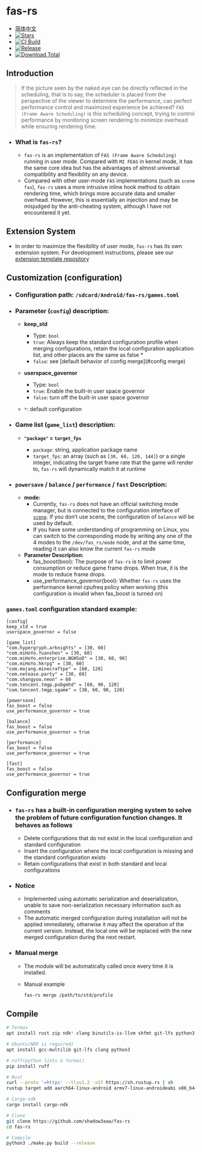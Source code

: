 # **fas-rs**

- [简体中文](README.md)
- [![Stars](https://img.shields.io/github/stars/shadow3aaa/fas-rs)](https://github.com/shadow3aaa/fas-rs)
- [![CI Build](https://img.shields.io/github/actions/workflow/status/shadow3aaa/fas-rs/ci.yml)](https://github.com/shadow3aaa/fas-rs/actions)
- [![Release](https://img.shields.io/github/v/release/shadow3aaa/fas-rs)](https://github.com/shadow3aaa/fas-rs/releases/latest)
- [![Download Total](https://img.shields.io/github/downloads/shadow3aaa/fas-rs/total)](https://github.com/shadow3aaa/fas-rs/releases)

## **Introduction**

  > If the picture seen by the naked eye can be directly reflected in the scheduling, that is to say, the scheduler is placed from the perspective of the viewer to determine the performance, can perfect performance control and maximized experience be achieved? `FAS (Frame Aware Scheduling)` is this scheduling concept, trying to control performance by monitoring screen rendering to minimize overhead while ensuring rendering time.

- ### **What is `fas-rs`?**

  - `fas-rs` is an implementation of `FAS (Frame Aware Scheduling)` running in user mode. Compared with `MI FEAS` in kernel mode, it has the same core idea but has the advantages of almost universal compatibility and flexibility on any device.
  - Compared with other user-mode `FAS` implementations (such as `scene fas`), `fas-rs` uses a more intrusive inline hook method to obtain rendering time, which brings more accurate data and smaller overhead. However, this is essentially an injection and may be misjudged by the anti-cheating system, although I have not encountered it yet.

## **Extension System**

- In order to maximize the flexibility of user mode, `fas-rs` has its own extension system. For development instructions, please see our [extension template repository](https://github.com/shadow3aaa/fas-rs-extension-module-template)

## **Customization (configuration)**

- ### **Configuration path: `/sdcard/Android/fas-rs/games.toml`**

- ### **Parameter (`config`) description:**

  - **keep_std**

    - Type: `bool`
    - `true`: Always keep the standard configuration profile when merging configurations, retain the local configuration application list, and other places are the same as false *
    - `false`: see [default behavior of config merge](#config merge)

  - **userspace_governor**

    - Type: `bool`
    - `true`: Enable the built-in user space governor
    - `false`: turn off the built-in user space governor

  - `*`: default configuration

- ### **Game list (`game_list`) description:**

  - **`"package"` = `target_fps`**

    - `package`: string, application package name
    - `target_fps`: an array (such as `[30, 60, 120, 144]`) or a single integer, indicating the target frame rate that the game will render to, `fas-rs` will dynamically match it at runtime

- ### **`powersave` / `balance` / `performance` / `fast` Description:**

  - **mode:**
    - Currently, `fas-rs` does not have an official switching mode manager, but is connected to the configuration interface of [`scene`](http://vtools.omarea.com). If you don’t use scene, the configuration of `balance` will be used by default.
    - If you have some understanding of programming on Linux, you can switch to the corresponding mode by writing any one of the 4 modes to the `/dev/fas_rs/mode` node, and at the same time, reading it can also know the current `fas-rs` mode
  - **Parameter Description:**
    - fas_boost(bool): The purpose of `fas-rs` is to limit power consumption or reduce game frame drops. When true, it is the mode to reduce frame drops.
    - use_performance_governor(bool): Whether `fas-rs` uses the performance kernel cpufreq policy when working (this configuration is invalid when fas_boost is turned on)

### **`games.toml` configuration standard example:**

```
[config]
keep_std = true
userspace_governor = false

[game_list]
"com.hypergryph.arknights" = [30, 60]
"com.miHoYo.Yuanshen" = [30, 60]
"com.miHoYo.enterprise.NGHSoD" = [30, 60, 90]
"com.miHoYo.hkrpg" = [30, 60]
"com.mojang.minecraftpe" = [60, 120]
"com.netease.party" = [30, 60]
"com.shangyoo.neon" = 60
"com.tencent.tmgp.pubgmhd" = [60, 90, 120]
"com.tencent.tmgp.sgame" = [30, 60, 90, 120]

[powersave]
fas_boost = false
use_performance_governor = true

[balance]
fas_boost = false
use_performance_governor = true

[performance]
fas_boost = false
use_performance_governor = true

[fast]
fas_boost = false
use_performance_governor = true
```

## **Configuration merge**

- ### `fas-rs` has a built-in configuration merging system to solve the problem of future configuration function changes. It behaves as follows

  - Delete configurations that do not exist in the local configuration and standard configuration
  - Insert the configuration where the local configuration is missing and the standard configuration exists
  - Retain configurations that exist in both standard and local configurations

- ### Notice

  - Implemented using automatic serialization and deserialization, unable to save non-serialization necessary information such as comments
  - The automatic merged configuration during installation will not be applied immediately, otherwise it may affect the operation of the current version. Instead, the local one will be replaced with the new merged configuration during the next restart.

- ### Manual merge

  - The module will be automatically called once every time it is installed.
  - Manual example

    ```bash
    fas-rs merge /path/to/std/profile
    ```

## **Compile**

```bash
# Termux
apt install rust zip ndk* clang binutils-is-llvm shfmt git-lfs python3

# Ubuntu(NDK is required)
apt install gcc-multilib git-lfs clang python3

# ruff(python lints & format)
pip install ruff

# Rust
curl --proto '=https' --tlsv1.2 -sSf https://sh.rustup.rs | sh
rustup target add aarch64-linux-android armv7-linux-androideabi x86_64-linux-android i686-linux-android

# Cargo-ndk
cargo install cargo-ndk

# Clone
git clone https://github.com/shadow3aaa/fas-rs
cd fas-rs

# Compile
python3 ./make.py build --release
```
